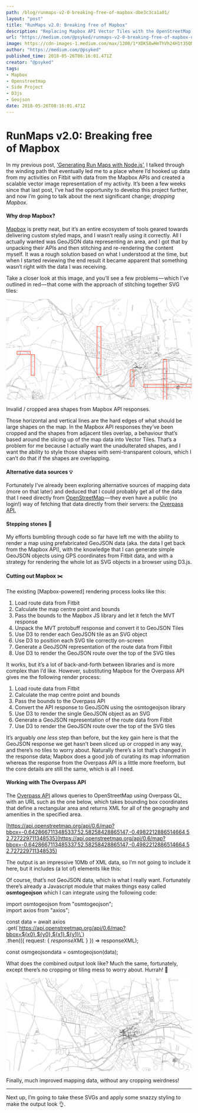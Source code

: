 ```yaml
---
path: /blog/runmaps-v2-0-breaking-free-of-mapbox-dbe3c3ca1a01/
layout: "post"
title: "RunMaps v2.0: Breaking free of Mapbox"
description: "Replacing Mapbox API Vector Tiles with the OpenStreetMap Overpass API, for fun, profit and better output rendering."
url: "https://medium.com/@psyked/runmaps-v2-0-breaking-free-of-mapbox-dbe3c3ca1a01"
image: https://cdn-images-1.medium.com/max/1200/1*XDK58wHmThVh24H1t35QNA.png
author: "https://medium.com/@psyked"
published_time: 2018-05-26T08:16:01.471Z
creator: "@psyked"
tags:
- Mapbox
- Openstreetmap
- Side Project
- D3js
- Geojson
date: 2018-05-26T08:16:01.471Z
---
```


# RunMaps v2.0: Breaking free of Mapbox

In my previous post, [‘Generating Run Maps with Node.js’](https://medium.com/@psyked/generating-run-maps-with-node-js-52738014d3dc), I talked through the winding path that eventually led me to a place where I’d hooked up data from my activities on Fitbit with data from the Mapbox APIs and created a scalable vector image representation of my activity. It’s been a few weeks since that last post, I’ve had the opportunity to develop this project further, and now I’m going to talk about the next significant change; _dropping Mapbox._

#### Why drop Mapbox?

[Mapbox](https://www.mapbox.com/) is pretty neat, but it’s an entire ecosystem of tools geared towards delivering custom styled maps, and I wasn’t really using it correctly. All I actually wanted was GeoJSON data representing an area, and I got that by unpacking their APIs and then stitching and re-rendering the content myself. It was a rough solution based on what I understood at the time, but when I started reviewing the end result it became apparent that something wasn’t right with the data I was receiving.

Take a closer look at this image, and you’ll see a few problems — which I’ve outlined in red — that come with the approach of stitching together SVG tiles:

![](1*XDK58wHmThVh24H1t35QNA.png)

Invalid / cropped area shapes from Mapbox API responses.

Those horizontal and vertical lines are the hard edges of what should be large shapes on the map. In the Mapbox API responses they’ve been cropped and the shapes from adjacent tiles overlap, a behaviour that’s based around the slicing up of the map data into Vector Tiles. That’s a problem for me because I actually want the unadulterated shapes, and I want the ability to style those shapes with semi-transparent colours, which I can’t do that if the shapes are overlapping.

#### Alternative data sources 💡

Fortunately I’ve already been exploring alternative sources of mapping data (more on that later) and deduced that I could probably get all of the data that I need directly from [OpenStreetMap](https://www.openstreetmap.org/) — they even have a public (no login!) way of fetching that data directly from their servers: the [Overpass API.](https://wiki.openstreetmap.org/wiki/Overpass_API)

#### Stepping stones 👟

My efforts bumbling through code so far have left me with the ability to render a map using prefabricated GeoJSON data (aka. the data I get back from the Mapbox API), with the knowledge that I can generate simple GeoJSON objects using GPS coordinates from Fitbit data, and with a strategy for rendering the whole lot as SVG objects in a browser using D3.js.

#### Cutting out Mapbox ✂️

The existing \[Mapbox-powered\] rendering process looks like this:

1.  Load route data from Fitbit
2.  Calculate the map centre point and bounds
3.  Pass the bounds to the Mapbox JS library and let it fetch the MVT response
4.  Unpack the MVT protobuff response and convert it to GeoJSON Tiles
5.  Use D3 to render each GeoJSON tile as an SVG object
6.  Use D3 to position each SVG tile correctly on-screen
7.  Generate a GeoJSON representation of the route data from Fitbit
8.  Use D3 to render the GeoJSON route over the top of the SVG tiles

It works, but it’s a lot of back-and-forth between libraries and is more complex than I’d like. However, substituting Mapbox for the Overpass API gives me the following render process:

1.  Load route data from Fitbit
2.  Calculate the map centre point and bounds
3.  Pass the bounds to the Overpass API
4.  Convert the API response to GeoJSON using the osmtogeojson library
5.  Use D3 to render the single GeoJSON object as an SVG
6.  Generate a GeoJSON representation of the route data from Fitbit
7.  Use D3 to render the GeoJSON route over the top of the SVG tiles

It’s arguably _one less_ step than before, but the key gain here is that the GeoJSON response we get hasn’t been sliced up or cropped in any way, and there’s no tiles to worry about. Naturally there’s a lot that’s changed in the response data; Mapbox does a good job of curating its map information whereas the response from the Overpass API is a little more freeform, but the core details are still the same, which is all I need.

#### Working with The Overpass API

The [Overpass API](https://wiki.openstreetmap.org/wiki/Overpass_API) allows queries to OpenStreetMap using Overpass QL, with an URL such as the one below, which takes bounding box coordinates that define a rectangular area and returns XML for all of the geography and amenities in the specified area.

[https://api.openstreetmap.org/api/0.6/map?bbox=-0.6428667113485337,52.58258428865147,-0.4982212886514664,52.727229711348535](https://api.openstreetmap.org/api/0.6/map?bbox=-0.6428667113485337,52.58258428865147,-0.4982212886514664,52.727229711348535)

The output is an impressive 10Mb of XML data, so I’m not going to include it here, but it includes (a lot of) elements like this:

<way id="250040917" visible="true" version="3" changeset="49132008" timestamp="2017-05-31T10:58:44Z" user="brianboru" uid="9065">  
  <nd ref="2565612416"/>  
  <nd ref="2565612409"/>  
  <nd ref="2565612404"/>  
  <nd ref="2565612402"/>  
  <nd ref="2565612400"/>  
  <nd ref="2565612399"/>  
  <nd ref="2565612397"/>  
  <nd ref="2565612395"/>  
  <nd ref="2565612394"/>  
  <nd ref="2565612392"/>  
  <nd ref="2565612391"/>  
  <nd ref="2565612390"/>  
  <nd ref="2565612388"/>  
  <nd ref="4880073434"/>  
  <tag k="highway" v="trunk_link"/>  
  <tag k="highways_england:area" v="6"/>  
  <tag k="oneway" v="yes"/>  
  <tag k="operator" v="Highways England"/>  
</way>

Of course, that’s not GeoJSON data, which is what I really want. Fortunately there’s already a Javascript module that makes things easy called **osmtogeojson** which I can integrate using the following code:

import osmtogeojson from "osmtogeojson";  
import axios from "axios";

const data = await axios  
  .get(\`https://api.openstreetmap.org/api/0.6/map?bbox=${x0},${y0},${x1},${y1}\`)  
  .then(({ request: { _responseXML_ } }) =\> responseXML);

const osmgeojsondata = osmtogeojson(data);

What does the combined output look like? Much the same, fortunately, except there’s no cropping or tiling mess to worry about. Hurrah! 🎉

![](1*TB_SVvse2S-qdgFHkrsDxA.png)

Finally, much improved mapping data, without any cropping weirdness!

---

Next up, I’m going to take these SVGs and apply some snazzy styling to make the output look 👌.